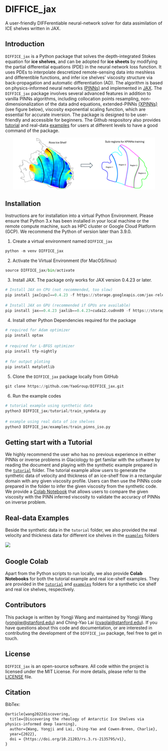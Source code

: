 # DIFFICE_jax
A user-friendly DIFFerentiable neural-network solver for data assimilation of ICE shelves written in JAX. 

## Introduction 
`DIFFICE_jax` is a Python package that solves the depth-integrated Stokes equation for **ice shelves**, and can be adopted for **ice sheets** by modifying the partial differential equations (PDE) in the neural network loss function. It uses PDEs to interpolate descretized remote-sensing data into meshless and differentible functions, and infer ice shelves' viscosity structure via back-propagation and automatic differentiation (AD). The algorithm is based on physics-informed neural networks [(PINNs)](https://www.sciencedirect.com/science/article/abs/pii/S0021999118307125) and implemented in [JAX](https://jax.readthedocs.io/en/latest/index.html). The `DIFFICE_jax` package involves several advanced features in addition to vanilla PINNs algorithms, including collocation points resampling, non-dimensionalization of the data adnd equations, extended-PINNs [(XPINNs)](https://github.com/YaoGroup/DIFFICE_jax/blob/main/model/XPINNs.md) (see figure below), viscosity exponential scaling function, which are essential for accurate inversion. The package is designed to be user-friendly and accessible for beginners. The Github respository also provides [tutorial](https://github.com/YaoGroup/DIFFICE_jax/tree/main/tutorial) and real-data [examples](https://github.com/YaoGroup/DIFFICE_jax/tree/main/examples) for users at different levels to have a good command of the package.

<p align="center">
    <img src="docs/figure/xpinns.png" alt="results" width="90%">
</p>

## Installation

Instructions are for installation into a virtual Python Environment. Please ensure that Python 3.x has been installed in your 
local machine or the remote compute machine, such as HPC cluster or Google Cloud Platform (GCP). We recommend the Python of 
version later than 3.9.0. 

1. Create a virtual environment named `DIFFICE_jax`
```python
python -m venv DIFFICE_jax
```

2. Activate the Virtual Environment (for MacOS/linux)
```python
source DIFFICE_jax/bin/activate
```

3. Install JAX. The package only works for JAX version 0.4.23 or later.
```python
# Install JAX on CPU (not recommended, too slow)
pip install jax[cpu]==0.4.23 -f https://storage.googleapis.com/jax-releases/jax_releases.html

# Install JAX on GPU (recommended if GPUs are available)
pip install jax==0.4.23 jaxlib==0.4.23+cuda12.cudnn89 -f https://storage.googleapis.com/jax-releases/jax_cuda_releases.html
```

4. Install other Python Dependencies required for the package
```python
# required for Adam optimizer
pip install optax

# required for L-BFGS optimizer
pip install tfp-nightly

# for output ploting
pip install matplotlib
```

5. Clone the `DIFFICE_jax` package locally from GitHub
```python
git clone https://github.com/YaoGroup/DIFFICE_jax.git
```

6. Run the example codes
```python
# tutorial example using synthetic data
python3 DIFFICE_jax/tutorial/train_syndata.py

# example using real data of ice shelves
python3 DIFFICE_jax/examples/train_pinns_iso.py
```

## Getting start with a Tutorial
We highly recommend the user who has no previous experience in either PINNs or inverse problems in Glaciology to get familar
with the software by reading the document and playing with the synthetic example prepared in the [`tutorial`](https://github.com/YaoGroup/DIFFICE_jax/tree/main/tutorial) folder. The tutorial example
allow users to generate the synthetic data of velocity and thickness of an ice-shelf flow in a rectangular domain with any given 
viscosity profile. Users can then use the PINNs code prepared in the folder to infer the given viscosity from the synthetic code.
We provide a [Colab Notebook](https://colab.research.google.com/github/YaoGroup/DIFFICE_jax/blob/main/tutorial/train_syndata.ipynb)
that allows users to compare the given viscosity with the PINN inferred viscosity to validate the accuracy of PINNs on inverse problem.


## Real-data Examples 
Beside the synthetic data in the `tutorial` folder, we also provided the real velocity and thickness data for different ice shelves in the 
[`examples`](https://github.com/YaoGroup/DIFFICE_jax/tree/main/examples) folders

![](docs/figure/PINN_setup.png)


 
## Google Colab
Apart from the Python scripts to run locally, we also provide **Colab Notebooks** for both the tutorial example and real
ice-shelf examples. They are provided in the [`tutorial`](https://github.com/YaoGroup/DIFFICE_jax/tree/main/tutorial) and [`examples`](https://github.com/YaoGroup/DIFFICE_jax/tree/main/examples) folders for a synthetic ice shelf and real ice shelves,
respectively. 



## Contributors
This package is written by Yongji Wang and maintained by Yongji Wang (yongjiw@stanford.edu) and Ching-Yao Lai (cyaolai@stanford.edu). If you have questions about this code and documentation, or are interested in contributing the development of the `DIFFICE_jax` package, feel free to get in touch.  

## License
`DIFFICE_jax` is an open-source software. All code within the project is licensed under the MIT License. For more details, please refer to the [LICENSE](./LICENSE) file.

## Citation
BibTex:
```
@article{wang2022discovering,
  title={Discovering the rheology of Antarctic Ice Shelves via physics-informed deep learning},
  author={Wang, Yongji and Lai, Ching-Yao and Cowen-Breen, Charlie},
  year={2022},
  doi = {https://doi.org/10.21203/rs.3.rs-2135795/v1},
}
```
